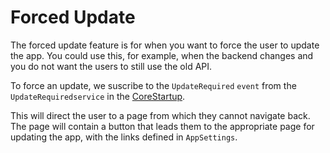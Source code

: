 # Forced Update

The forced update feature is for when you want to force the user to update the app.
You could use this, for example, when the backend changes and you do not want the users to still use the old API.

To force an update, we suscribe to the `UpdateRequired` `event` from the `UpdateRequiredservice` in the [CoreStartup](../src/app/ApplicationTemplate.Presentation/CoreStartup.cs#L203).

This will direct the user to a page from which they cannot navigate back. The page will contain a button that leads them to the appropriate page for updating the app, with the links defined in `AppSettings`.
